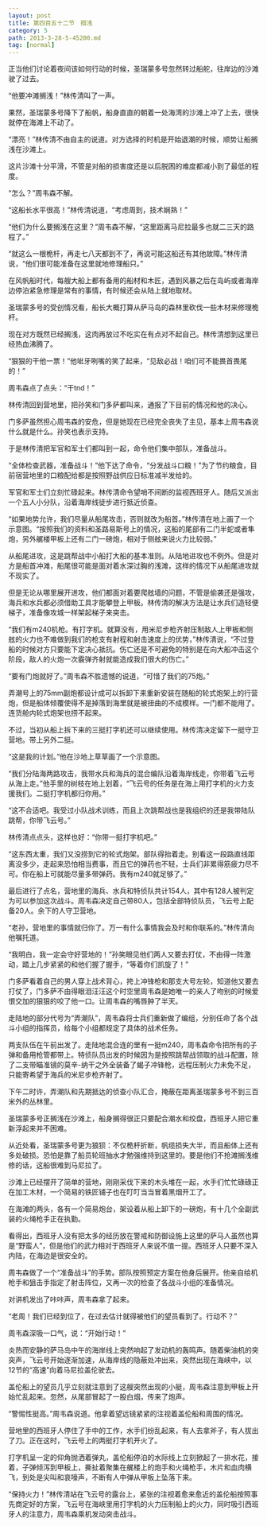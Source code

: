 ```yaml
---
layout: post
title: 第四百五十二节　搁浅
category: 5
path: 2013-3-28-5-45200.md
tag: [normal]
---
```


正当他们讨论着夜间该如何行动的时候，圣瑞蒙多号忽然转过船舵，往岸边的沙滩驶了过去。

“他要冲滩搁浅！”林传清叫了一声。

果然，圣瑞蒙多号降下了船帆，船身直直的朝着一处海湾的沙滩上冲了上去，很快就停在海滩上不动了。

“漂亮！”林传清不由自主的说道。对方选择的时机是开始退潮的时候，顺势让船搁浅在沙滩上。

这片沙滩十分平滑，不管是对船的损害度还是以后脱困的难度都减小到了最低的程度。

“怎么？”周韦森不解。

“这船长水平很高！”林传清说道，“考虑周到，技术娴熟！”

“他们为什么要搁浅在这里？”周韦森不解，“这里距离马尼拉最多也就二三天的路程了。”

“就这么一根桅杆，再走七八天都到不了，再说可能这船还有其他故障。”林传清说，“他们很可能准备在这里就地修理船只。”

在风帆船时代，每艘大船上都有备用的船材和木匠，遇到风暴之后在岛屿或者海岸边停泊紧急修理是常有的事情，有时候还会从陆上就地取材。

圣瑞蒙多号的受创情况看，船长大概打算从萨马岛的森林里砍伐一些木材来修理桅杆。

现在对方既然已经搁浅，这肉再放过不吃实在有点对不起自己。林传清想到这里已经热血沸腾了。

“狠狠的干他一票！”他呲牙咧嘴的笑了起来，“见敌必战！咱们可不能畏首畏尾的！”

周韦森点了点头：“干tnd！”

林传清回到营地里，把孙笑和门多萨都叫来，通报了下目前的情况和他的决心。

门多萨虽然担心周韦森的安危，但是她现在已经完全丧失了主见，基本上周韦森说什么就是什么。孙笑也表示支持。

于是林传清把军官和军士们都叫到一起，命令他们集中部队，准备战斗。

“全体检查武器，准备战斗！”他下达了命令，“分发战斗口粮！”为了节约粮食，目前宿营地里的口粮配给都是按照野战供应日标准减半发给的。

军官和军士们立刻忙碌起来。林传清命令望哨不间断的监视西班牙人。随后又派出一个五人小分队，沿着海岸线徒步进行抵近侦查。

“如果地势允许，我们尽量从船尾攻击，否则就改为船首。”林传清在地上画了一个示意图。“按照我们的资料和圣路易斯号上的情况，这船的尾部有二门半蛇或者隼炮，另外艉楼甲板上还有二门一磅炮，相对于侧舷来说火力比较弱。”

从船尾进攻，这是跳帮战中小船打大船的基本准则。从陆地进攻也不例外。但是对方是船首冲滩，船尾很可能是面对着水深过胸的浅滩，这样的情况下从船尾进攻就不现实了。

但是无论从哪里展开进攻，他们都面对着要爬舷墙的问题，不管是偷袭还是强攻，海兵和水兵都必须借助工具才能攀登上甲板。林传清的解决方法是让水兵们造轻便梯子，准备像攻城一样架起梯子来突击。

“我们有m240机枪。有打字机。就算没有，用米尼步枪齐射压制敌人上甲板和侧舷的火力也不难做到我们的枪支有射程和射击速度上的优势，”林传清说，“不过登船的时候对方只要能下定决心抵抗。伤亡还是不可避免的特别是在向大船冲击这个阶段，敌人的火炮一次霰弹齐射就能造成我们很大的伤亡。”

“要有门炮就好了。”周韦森不胜遗憾的说道，“可惜了我们的75炮。”

弄潮号上的75mm副炮都设计成可以拆卸下来重新安装在随船的轮式炮架上的行营炮，但是船体倾覆使得不是掉落到海里就是被扭曲的不成模样。一门都不能用了。连货舱内轮式炮架也捞不起来。

不过，当初从船上拆下来的三挺打字机还可以继续使用。林传清决定留下一挺守卫营地。带上另外二挺。

“这是我的计划。”他在沙地上草草画了一个示意图。

“我们分陆海两路攻击，我带水兵和海兵的混合编队沿着海岸线走，你带着飞云号从海上走。”他手里的树枝在地上划着，“飞云号的任务是在海上用打字机的火力支援我们。二挺打字机都归你用。”

“这不合适吧。我受过小队战术训练，而且上次跳帮战也是我组织的还是我带陆队跳帮，你带飞云号。”

林传清点点头，这样也好：“你带一挺打字机吧。”

“这东西太重，我们又没捞到它的轮式炮架。部队得抬着走。别看这一段路直线距离没多少，走起来恐怕相当费事，而且它的弹药也不轻，士兵们非累得筋疲力尽不可。你在船上可就能尽量多带弹药。我有m240就足够了。”

最后进行了点名，营地里的海兵、水兵和特侦队共计154人，其中有128人被判定为可以参加这次战斗。周韦森决定自己带80人，包括全部特侦队员，飞云号上配备20人。余下的人守卫营地。

“老孙，营地里的事情就归你了。万一有什么事情我会及时和你联系的。”林传清向他嘱托道。

“我明白，我一定会守好营地的！”孙笑眼见他们两人又要去打仗，不由得一阵激动，踏上几步紧紧的和他们握了握手，“等着你们凯旋了！”

门多萨看着自己的男人穿上战术背心，挎上冲锋枪和那支大号左轮，知道他又要去打仗了，门多萨不由得眼泪汪汪这个时空里周韦森是她唯一的亲人了吻别的时候爱恨交加的狠狠的咬了他一口。让周韦森的嘴唇肿了半天。

走陆地的部分代号为“弄潮队”，周韦森将士兵们重新做了编组，分别任命了各个战斗小组的指挥员，给每个小组都规定了具体的战术任务。

两支队伍在午前出发了。走陆地混合连的里有一挺m240，周韦森命令把所有的子弹和备用枪管都带上。特侦队员出发的时候因为是按照跳帮战领取的战斗配置，除了二支带瞄准镜的莫辛-纳干之外全装备了蝎子冲锋枪，远程压制火力未免不足，只能寄希望于海兵的米尼步枪齐射了。

下午二时许，弄潮队和先期抵达的侦查小队汇合，掩蔽在距离圣瑞蒙多号不到三百米外的丛林里。

圣瑞蒙多号正搁浅在沙滩上，船身搁得很正只要配合潮水和绞盘，西班牙人把它重新浮起来并不困难。

从近处看，圣瑞蒙多号更为狼狈：不仅桅杆折断，帆缆损失大半，而且船体上还有多处破损。恐怕是靠了船员轮班抽水才勉强维持到这里的。要是他们不抢滩搁浅维修的话，这船很难到马尼拉了。

沙滩上已经摆开了简单的营地，刚刚采伐下来的木头堆在一起，水手们忙忙碌碌正在加工木材，一个简易的铁匠铺子也在叮叮当当冒着黑烟开工了。

在海滩的两头，各有一个简易炮台，架设着从船上卸下的一磅炮，有十几个全副武装的火绳枪手正在执勤。

看得出，西班牙人没有把太多的经历放在警戒和防御设施上这里的萨马人虽然也算是“野蛮人”，但是他们的武力相对于西班牙人来说不值一提。西班牙人只要不深入内陆，在海边是很安全的。

周韦森做了一个“准备战斗”的手势。部队按照预定方案在他身后展开。他亲自给机枪手和狙击手指定了射击阵位，又再一次的检查了各战斗小组的准备情况。

对讲机发出了咔咔声，周韦森拿了起来。

“老周！我们已经到位了，在过去估计就得被他们的望员看到了。行动不？”

周韦森深吸一口气，说：“开始行动！”

炎热而安静的萨马岛中午的海岸线上突然响起了发动机的轰鸣声。随着柴油机的突突声，飞云号开始逐渐加速，从海岸线的隐蔽处冲出来，突然出现在海峡中，以12节的“高速”向着马尼拉盖伦驶去。

盖伦船上的望员几乎立刻就注意到了这艘突然出现的小艇，周韦森注意到甲板上开始忙乱起来。忽然，从尾部冒起了一股白烟，传来了炮声。

“警惕性挺高。”周韦森说道。他拿着望远镜紧紧的注视着盖伦船和周围的情况。

营地里的西班牙人停住了手中的工作，水手们纷乱起来，有人去拿斧子，有人拔出了刀。正在这时，飞云号上的两挺打字机开火了。

打字机呈一定的仰角抛洒着弹丸，盖伦船停泊的水际线上立刻掀起了一排水花，接着，子弹倾泻到甲板上，撕扯着聚集在艉楼上的炮手和火绳枪手，木片和血肉横飞，到处是尖叫和哀嚎声，不断有人中弹从甲板上坠落下来。

“保持火力！”林传清站在飞云号的露台上，紧张的注视着愈来愈近的盖伦船按照事先商定好的方案，飞云号在海峡里用打字机的火力压制船上的火力，同时吸引西班牙人的注意力，周韦森乘机发动突击战斗。